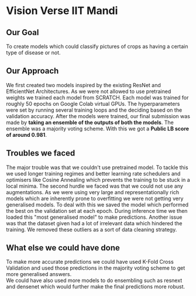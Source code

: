 # Vision Verse IIT Mandi
## Our Goal
To create models which could classify pictures of crops as having a certain type of disease or not.
## Our Approach
We first created two models inspired by the existing ResNet and EfficientNet Architectures. As we were not allowed to use pretrained weights we trained each model from SCRATCH. Each model was trained for roughly 50 epochs on Google Colab virtual GPUs. The hyperparameters were set by running several training loops and the deciding based on the validation accuracy.
After the models were trained, our final submission was made by **taking an ensemble of the outputs of both the models**. The ensemble was a majority voting scheme. With this we got a **Public LB score of around 0.981**.
## Troubles we faced
The major trouble was that we couldn't use pretrained model. To tackle this we used longer training regimes and better learning rate schedulers and optimisers like Cosine Annealing which prevents the training to be stuck in  a local minima.
The second hurdle we faced was that we could not use any augmentations. As we were using very large and representationally rich models which are inherently prone to overfitting we were not getting very generalised models. To deal with this we saved the model which performed the best on the validation set at each epoch. During inference time we then loaded this "most generalised model" to make predictions. 
Another issue was that the dataset given had a lot of irrelevant data which hindered the training. We removed these outliers as a sort of data cleaning strategy.
## What else we could have done
To make more accurate predictions we could have used K-Fold Cross Validation and used those predictions in the majority voting scheme to get more generalised answers.  
We could have also used more models to do ensembling such as resnext and densenet which would further make the final predictions more robust.
